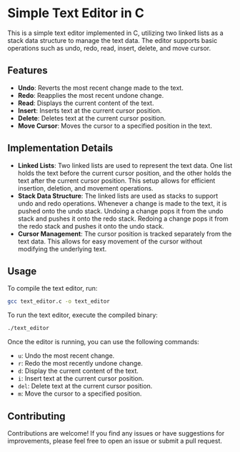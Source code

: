 # Simple Text Editor in C

This is a simple text editor implemented in C, utilizing two linked lists as a stack data structure to manage the text data. The editor supports basic operations such as undo, redo, read, insert, delete, and move cursor.

## Features

- **Undo**: Reverts the most recent change made to the text.
- **Redo**: Reapplies the most recent undone change.
- **Read**: Displays the current content of the text.
- **Insert**: Inserts text at the current cursor position.
- **Delete**: Deletes text at the current cursor position.
- **Move Cursor**: Moves the cursor to a specified position in the text.

## Implementation Details

- **Linked Lists**: Two linked lists are used to represent the text data. One list holds the text before the current cursor position, and the other holds the text after the current cursor position. This setup allows for efficient insertion, deletion, and movement operations.
- **Stack Data Structure**: The linked lists are used as stacks to support undo and redo operations. Whenever a change is made to the text, it is pushed onto the undo stack. Undoing a change pops it from the undo stack and pushes it onto the redo stack. Redoing a change pops it from the redo stack and pushes it onto the undo stack.
- **Cursor Management**: The cursor position is tracked separately from the text data. This allows for easy movement of the cursor without modifying the underlying text.

## Usage

To compile the text editor, run:

```bash
gcc text_editor.c -o text_editor
```

To run the text editor, execute the compiled binary:

```bash
./text_editor
```

Once the editor is running, you can use the following commands:

- `u`: Undo the most recent change.
- `r`: Redo the most recently undone change.
- `d`: Display the current content of the text.
- `i`: Insert text at the current cursor position.
- `del`: Delete text at the current cursor position.
- `m`: Move the cursor to a specified position.

## Contributing

Contributions are welcome! If you find any issues or have suggestions for improvements, please feel free to open an issue or submit a pull request.
